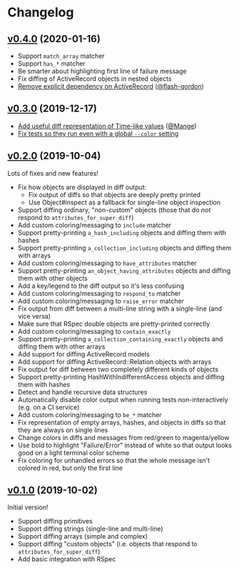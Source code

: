 # Changelog

## [v0.4.0][] (2020-01-16)

* Support `match_array` matcher
* Support `has_*` matcher
* Be smarter about highlighting first line of failure message
* Fix diffing of ActiveRecord objects in nested objects
* [Remove explicit dependency on ActiveRecord][#64]
  ([@flash-gordon][])

[v0.4.0]: https://github.com/mcmire/super_diff/tree/v0.4.0
[#64]: https://github.com/mcmire/super_diff/pull/64
[@flash-gordon]: https://github.com/flash-gordon

## [v0.3.0][] (2019-12-17)

[v0.3.0]: https://github.com/mcmire/super_diff/tree/v0.3.0

* [Add useful diff representation of Time-like values][#61]
  ([@Mange][])
* [Fix tests so they run even with a global `--color` setting][#62]

[#61]: https://github.com/mcmire/super_diff/pull/61
[#62]: https://github.com/mcmire/super_diff/pull/62
[@Mange]: https://github.com/Mange

## [v0.2.0][] (2019-10-04)

[v0.2.0]: https://github.com/mcmire/super_diff/tree/v0.2.0

Lots of fixes and new features!

* Fix how objects are displayed in diff output:
  * Fix output of diffs so that objects are deeply pretty printed
  * Use Object#inspect as a fallback for single-line object inspection
* Support diffing ordinary, "non-custom" objects
  (those that do *not* respond to `attributes_for_super_diff`)
* Add custom coloring/messaging to `include` matcher
* Support pretty-printing `a_hash_including` objects
  and diffing them with hashes
* Support pretty-printing `a_collection_including` objects
  and diffing them with arrays
* Add custom coloring/messaging to `have_attributes` matcher
* Support pretty-printing `an_object_having_attributes` objects
  and diffing them with other objects
* Add a key/legend to the diff output so it's less confusing
* Add custom coloring/messaging to `respond_to` matcher
* Add custom coloring/messaging to `raise_error` matcher
* Fix output from diff between a multi-line string with a single-line
  (and vice versa)
* Make sure that RSpec double objects are pretty-printed correctly
* Add custom coloring/messaging to `contain_exactly`
* Support pretty-printing `a_collection_containing_exactly` objects
  and diffing them with other arrays
* Add support for diffing ActiveRecord models
* Add support for diffing ActiveRecord::Relation objects with arrays
* Fix output for diff between two completely different kinds of objects
* Support pretty-printing HashWithIndifferentAccess objects
  and diffing them with hashes
* Detect and handle recursive data structures
* Automatically disable color output when running tests non-interactively
  (e.g. on a CI service)
* Add custom coloring/messaging to `be_*` matcher
* Fix representation of empty arrays, hashes, and objects in diffs
  so that they are always on single lines
* Change colors in diffs and messages
  from red/green to magenta/yellow
* Use bold to highlight "Failure/Error" instead of white
  so that output looks good on a light terminal color scheme
* Fix coloring for unhandled errors
  so that the whole message isn't colored in red,
  but only the first line

## [v0.1.0][] (2019-10-02)

[v0.1.0]: https://github.com/mcmire/super_diff/tree/v0.1.0

Initial version!

* Support diffing primitives
* Support diffing strings (single-line and multi-line)
* Support diffing arrays (simple and complex)
* Support diffing "custom objects"
  (i.e. objects that respond to `attributes_for_super_diff`)
* Add basic integration with RSpec
